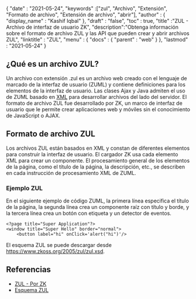 {
  "date" : "2021-05-24",
  "keywords" :["zul", "Archivo", "Extensión", "Formato de archivo", "Extensión de archivo", "abrir"],
  "author" : {
    "display_name" : "Kashif Iqbal"
},
  "draft" : "false",
  "toc" : true,
  "title" :"ZUL - Archivo de interfaz de usuario ZK",
  "description":"Obtenga información sobre el formato de archivo ZUL y las API que pueden crear y abrir archivos ZUL",
  "linktitle" : "ZUL",
  "menu" : {
    "docs" : {
      "parent" : "web"
}
},
  "lastmod" : "2021-05-24"
}

## ¿Qué es un archivo ZUL?

Un archivo con extensión .zul es un archivo web creado con el lenguaje de marcado de la interfaz de usuario (ZUML) y contiene definiciones para los elementos de la interfaz de usuario. Las clases Ajax y Java admiten el uso de ZUML basado en [XML](/es/web/xml/) para desarrollar archivos del lado del servidor. El formato de archivo ZUL fue desarrollado por ZK, un marco de interfaz de usuario que le permite crear aplicaciones web y móviles sin el conocimiento de JavaScript o AJAX.

## Formato de archivo ZUL

Los archivos ZUL están basados en XML y constan de diferentes elementos para construir la interfaz de usuario. El cargador ZK usa cada elemento XML para crear un componente. El procesamiento general de los elementos de la página, como el título de la página, la descripción, etc., se describen en cada instrucción de procesamiento XML de ZUML.

### Ejemplo ZUL

En el siguiente ejemplo de código ZUML, la primera línea especifica el título de la página, la segunda línea crea un componente raíz con título y borde, y la tercera línea crea un botón con etiqueta y un detector de eventos.

```
<?page title="Super Application"?>
<window title="Super Hello" border="normal">
    <button label="hi" onClick='alert("hi")'/>
```
El esquema ZUL se puede descargar desde https://www.zkoss.org/2005/zul/zul.xsd.
## Referencias

* [ZUL - Por ZK](https://www.zkoss.org/wiki/ZK_Getting_Started/Tutorial)
* [Esquema ZUL](https://www.zkoss.org/2005/zul/zul.xsd)

